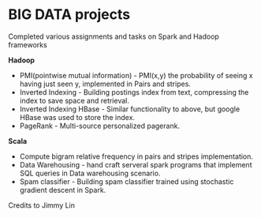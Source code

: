 # BIG DATA projects

Completed various assignments and tasks on Spark and Hadoop frameworks

<b>Hadoop</b>
* PMI(pointwise mutual information) - PMI(x,y) the probability of seeing x having just seen y, implemented in Pairs and stripes.
* Inverted Indexing - Building postings index from text, compressing the index to save space and retrieval. 
* Inverted Indexing HBase - Similar functionality to above, but google HBase was used to store the index.
* PageRank - Multi-source personalized pagerank.

<b>Scala</b>
* Compute bigram relative frequency in pairs and stripes implementation.
* Data Warehousing - hand craft serveral spark programs that implement SQL queries in Data warehousing scenario.
* Spam classifier - Building spam classifier trained using stochastic gradient descent in Spark.

<e>Credits to Jimmy Lin</e>
